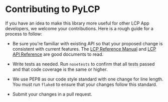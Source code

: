 Contributing to PyLCP
=====================

If you have an idea to make this library more useful for other LCP App developers, we
welcome your contributions. Here is a rough guide for a process to follow:

* Be sure you're familiar with existing API so that your proposed change is consistent
with current features. The [LCP Reference
Manual](http://points.github.io/Loyalty-Commerce-Platform/?doc=reference-manual) and [LCP API
Reference](http://points.github.io/Loyalty-Commerce-Platform/?doc=api-reference) are good
documents to read.

* Write tests as needed. Run `nosetests` to confirm that all tests passed and that
code coverage is the same or higher.

* We use PEP8 as our code style standard with one change for line length. You
must run `flake8` to ensure that your changes follow this standard.

* Submit your changes in a pull request. 
